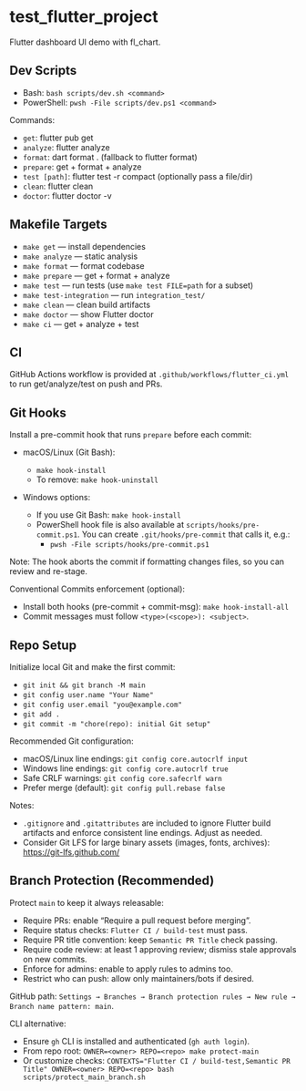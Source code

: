 # test_flutter_project

Flutter dashboard UI demo with fl_chart.

## Dev Scripts

- Bash: `bash scripts/dev.sh <command>`
- PowerShell: `pwsh -File scripts/dev.ps1 <command>`

Commands:
- `get`: flutter pub get
- `analyze`: flutter analyze
- `format`: dart format . (fallback to flutter format)
- `prepare`: get + format + analyze
- `test [path]`: flutter test -r compact (optionally pass a file/dir)
- `clean`: flutter clean
- `doctor`: flutter doctor -v

## Makefile Targets

- `make get` — install dependencies
- `make analyze` — static analysis
- `make format` — format codebase
- `make prepare` — get + format + analyze
- `make test` — run tests (use `make test FILE=path` for a subset)
- `make test-integration` — run `integration_test/`
- `make clean` — clean build artifacts
- `make doctor` — show Flutter doctor
- `make ci` — get + analyze + test

## CI

GitHub Actions workflow is provided at `.github/workflows/flutter_ci.yml` to run get/analyze/test on push and PRs.

## Git Hooks

Install a pre-commit hook that runs `prepare` before each commit:

- macOS/Linux (Git Bash):
  - `make hook-install`
  - To remove: `make hook-uninstall`

- Windows options:
  - If you use Git Bash: `make hook-install`
  - PowerShell hook file is also available at `scripts/hooks/pre-commit.ps1`.
    You can create `.git/hooks/pre-commit` that calls it, e.g.:
    - `pwsh -File scripts/hooks/pre-commit.ps1`

Note: The hook aborts the commit if formatting changes files, so you can review and re-stage.

Conventional Commits enforcement (optional):

- Install both hooks (pre-commit + commit-msg): `make hook-install-all`
- Commit messages must follow `<type>(<scope>): <subject>`.

## Repo Setup

Initialize local Git and make the first commit:

- `git init && git branch -M main`
- `git config user.name "Your Name"`
- `git config user.email "you@example.com"`
- `git add .`
- `git commit -m "chore(repo): initial Git setup"`

Recommended Git configuration:

- macOS/Linux line endings: `git config core.autocrlf input`
- Windows line endings: `git config core.autocrlf true`
- Safe CRLF warnings: `git config core.safecrlf warn`
- Prefer merge (default): `git config pull.rebase false`

Notes:

- `.gitignore` and `.gitattributes` are included to ignore Flutter build artifacts and enforce consistent line endings. Adjust as needed.
- Consider Git LFS for large binary assets (images, fonts, archives): https://git-lfs.github.com/

## Branch Protection (Recommended)

Protect `main` to keep it always releasable:

- Require PRs: enable “Require a pull request before merging”.
- Require status checks: `Flutter CI / build-test` must pass.
- Require PR title convention: keep `Semantic PR Title` check passing.
- Require code review: at least 1 approving review; dismiss stale approvals on new commits.
- Enforce for admins: enable to apply rules to admins too.
- Restrict who can push: allow only maintainers/bots if desired.

GitHub path: `Settings → Branches → Branch protection rules → New rule → Branch name pattern: main`.

CLI alternative:

- Ensure `gh` CLI is installed and authenticated (`gh auth login`).
- From repo root: `OWNER=<owner> REPO=<repo> make protect-main`
- Or customize checks: `CONTEXTS="Flutter CI / build-test,Semantic PR Title" OWNER=<owner> REPO=<repo> bash scripts/protect_main_branch.sh`
